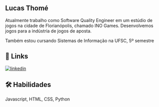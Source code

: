 ## Lucas Thomé
Atualmente trabalho como Software Quality Engineer em um estúdio de jogos na cidade de Florianópolis, chamado INO Games. Desenvolvemos jogos para a indústria de jogos de aposta.

Também estou cursando Sistemas de Informação na UFSC, 5º semestre


## 🔗 Links
[![linkedin](https://img.shields.io/badge/linkedin-0A66C2?style=for-the-badge&logo=linkedin&logoColor=white)](https://www.linkedin.com/in/lucas-thom%C3%A9)


## 🛠 Habilidades
Javascript, HTML, CSS, Python

